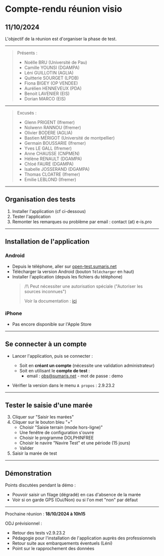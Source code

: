 # Compte-rendu réunion visio
## 11/10/2024

L'objectif de la réunion est d'organiser la phase de test.


---

> Présents :
>
> - Noëlle BRU (Université de Pau)
> - Camille YOUNSI (DGAMPA)
> - Léni GUILLOTIN (AGLIA)
> - Quitterie SOURGET (LPDB)
> - Fiona BIGEY (OP VENDEE)
> - Aurélien HENNEVEUX (PDA)
> - Benoit LAVENIER (EIS)
> - Dorian MARCO (EIS)

---

> Excusés :
>
> - Glenn PRIGENT (Ifremer)
> - Nolwenn RANNOU (Ifremer)
> - Olivier BODERE (AGLIA)
> - Bastien MÉRIGOT (Université de montpellier)
> - Germain BOUSSARIE (Ifremer)
> - Yves LE GALL (Ifremer)
> - Anne CHAUSSE (CNPMEN)
> - Hélène RENAULT (DGAMPA)
> - Chloé FAURE (DGAMPA)
> - Isabelle JOSSERAND (DGAMPA)
> - Thomas CLOATRE (Ifremer)
> - Emilie LEBLOND (Ifremer)

---
## Organisation des tests



1. Installer l'application (cf ci-dessous)
2. Tester l'application
3. Remonter les remarques ou problème par email : contact (at) e-is.pro

---
## Installation de l'application
###  Android
  - Depuis le téléphone, aller sur [open-test.sumaris.net](https://open-test.sumaris.net)
  - Télécharger la version Android (bouton `Télécharger` en haut)
  - Installer l'application (depuis les fichiers du téléphone)
    > /!\ Peut nécessiter une autorisation spéciale ("Autoriser les sources inconnues")
    > 
    > Voir la documentation : [ici](https://www.frandroid.com/comment-faire/tutoriaux/184151_comment-installer-un-fichier-apk-sur-son-terminal-android#installer-lapk)

### iPhone 
  - Pas encore disponible sur l'Apple Store

---
## Se connecter à un compte

- Lancer l'application, puis se connecter :
  - Soit en **créant un compte** (nécessite une validation administrateur)
  - Soit en utilisant le **compte de test** : 
    - email : obs@sumaris.net - mot de passe : demo

- Vérifier la version dans le menu `A propos` : 2.9.23.2

---
## Tester le saisie d'une marée

3. Cliquer sur "Saisir les marées"
4. Cliquer sur le bouton bleu "+"
   - Choisir "Saisie terrain (mode hors-ligne)"
   - Une fenêtre de configuration s'ouvre
   - Choisir le programme DOLPHINFREE
   - Choisir le navire "Navire Test" et une période (15 jours)
   - Valider
5. Saisir la marée de test

---
## Démonstration

Points discutées pendant la démo :
- Pouvoir saisir un filage (dégradé) en cas d'absence de la marée
- Voir si on garde GPS (Oui/Non) ou si l'on met "non" par défaut

---

Prochaine réunion : **18/10/2024 à 10h15**

ODJ prévisionnel :
- Retour des tests v2.9.23.2
- Pédagogie pour l'installation de l'application auprès des professionnels
- Retour suite aux embarquements éventuels (Léni)
- Point sur le rapprochement des données
